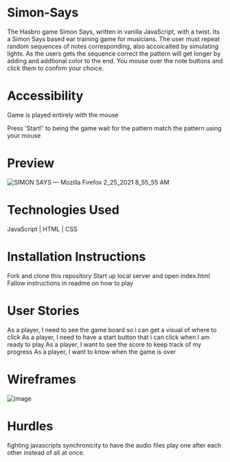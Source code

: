 # Simon-Says


The Hasbro game Simon Says, written in vanilla JavaScript, with a twist. Its a Simon Says based ear training game for musicians. The user must repeat random sequences of notes corresponding, also accoicaited by simulating lights. As the users gets the sequence correct the pattern will get longer by adding and addtional color to the end. You mouse over the note buttons and click them to confirm your choice.

# Accessibility

Game is played entirely with the mouse

  Press 'Start!' to being the game
  wait for the pattern
  match the pattern using your mouse
  
# Preview
![SIMON SAYS — Mozilla Firefox 2_25_2021 8_55_55 AM](https://user-images.githubusercontent.com/78124357/109166537-cddc8a80-774a-11eb-9c0e-c7d276f9c373.png) 
 
 
# Technologies Used
 JavaScript | HTML | CSS
 
# Installation Instructions
 
  Fork and clone this repository
  Start up local server and open index.html
  Fallow instructions in readme on how to play
  
# User Stories
  
   As a player, I need to see the game board so i can get a visual of where to click
   As a player, I need to have a start button that i can click when I am ready to play
   As a player, I want to see the score to keep track of my progress
   As a player, I want to know when the game is over
   
 # Wireframes
![image](https://user-images.githubusercontent.com/78124357/109166636-eb115900-774a-11eb-9af3-443fcaca2d9f.png)


# Hurdles
  
  fighting javascripts synchronicity to have the audio files play one after each other instead of all at once.
